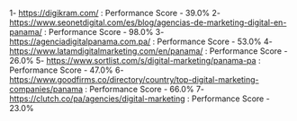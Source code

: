1- https://digikram.com/ : Performance Score - 39.0%
2- https://www.seonetdigital.com/es/blog/agencias-de-marketing-digital-en-panama/ : Performance Score - 98.0%
3- https://agenciadigitalpanama.com.pa/ : Performance Score - 53.0%
4- https://www.latamdigitalmarketing.com/en/panama/ : Performance Score - 26.0%
5- https://www.sortlist.com/s/digital-marketing/panama-pa : Performance Score - 47.0%
6- https://www.goodfirms.co/directory/country/top-digital-marketing-companies/panama : Performance Score - 66.0%
7- https://clutch.co/pa/agencies/digital-marketing : Performance Score - 23.0%
